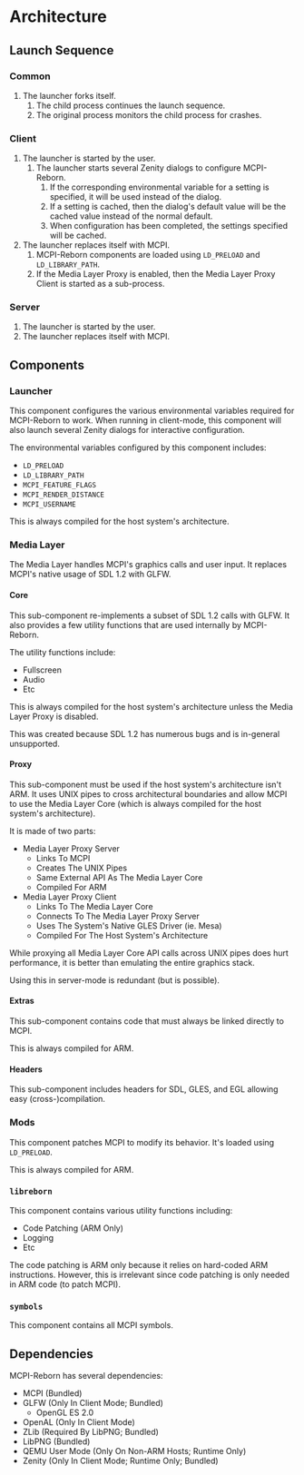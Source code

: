 # Architecture

## Launch Sequence

### Common
1. The launcher forks itself.
   1. The child process continues the launch sequence.
   2. The original process monitors the child process for crashes.

### Client
1. The launcher is started by the user.
   1. The launcher starts several Zenity dialogs to configure MCPI-Reborn.
      1. If the corresponding environmental variable for a setting is specified, it will be used instead of the dialog.
      2. If a setting is cached, then the dialog's default value will be the cached value instead of the normal default.
      3. When configuration has been completed, the settings specified will be cached.
2. The launcher replaces itself with MCPI.
   1. MCPI-Reborn components are loaded using `LD_PRELOAD` and `LD_LIBRARY_PATH`.
   2. If the Media Layer Proxy is enabled, then the Media Layer Proxy Client is started as a sub-process.

### Server
1. The launcher is started by the user.
2. The launcher replaces itself with MCPI.

## Components

### Launcher
This component configures the various environmental variables required for MCPI-Reborn to work. When running in client-mode, this component will also launch several Zenity dialogs for interactive configuration.

The environmental variables configured by this component includes:
* `LD_PRELOAD`
* `LD_LIBRARY_PATH`
* `MCPI_FEATURE_FLAGS`
* `MCPI_RENDER_DISTANCE`
* `MCPI_USERNAME`

This is always compiled for the host system's architecture.

### Media Layer
The Media Layer handles MCPI's graphics calls and user input. It replaces MCPI's native usage of SDL 1.2 with GLFW.

#### Core
This sub-component re-implements a subset of SDL 1.2 calls with GLFW. It also provides a few utility functions that are used internally by MCPI-Reborn.

The utility functions include:
* Fullscreen
* Audio
* Etc

This is always compiled for the host system's architecture unless the Media Layer Proxy is disabled.

This was created because SDL 1.2 has numerous bugs and is in-general unsupported.

#### Proxy
This sub-component must be used if the host system's architecture isn't ARM. It uses UNIX pipes to cross architectural boundaries and allow MCPI to use the Media Layer Core (which is always compiled for the host system's architecture).

It is made of two parts:
* Media Layer Proxy Server
  * Links To MCPI
  * Creates The UNIX Pipes
  * Same External API As The Media Layer Core
  * Compiled For ARM
* Media Layer Proxy Client
  * Links To The Media Layer Core
  * Connects To The Media Layer Proxy Server
  * Uses The System's Native GLES Driver (ie. Mesa)
  * Compiled For The Host System's Architecture

While proxying all Media Layer Core API calls across UNIX pipes does hurt performance, it is better than emulating the entire graphics stack.

Using this in server-mode is redundant (but is possible).

#### Extras
This sub-component contains code that must always be linked directly to MCPI.

This is always compiled for ARM.

#### Headers
This sub-component includes headers for SDL, GLES, and EGL allowing easy (cross-)compilation.

### Mods
This component patches MCPI to modify its behavior. It's loaded using `LD_PRELOAD`.

This is always compiled for ARM.

### `libreborn`
This component contains various utility functions including:

* Code Patching (ARM Only)
* Logging
* Etc

The code patching is ARM only because it relies on hard-coded ARM instructions. However, this is irrelevant since code patching is only needed in ARM code (to patch MCPI).

### `symbols`
This component contains all MCPI symbols.

## Dependencies
MCPI-Reborn has several dependencies:
* MCPI (Bundled)
* GLFW (Only In Client Mode; Bundled)
  * OpenGL ES 2.0
* OpenAL (Only In Client Mode)
* ZLib (Required By LibPNG; Bundled)
* LibPNG (Bundled)
* QEMU User Mode (Only On Non-ARM Hosts; Runtime Only)
* Zenity (Only In Client Mode; Runtime Only; Bundled)
